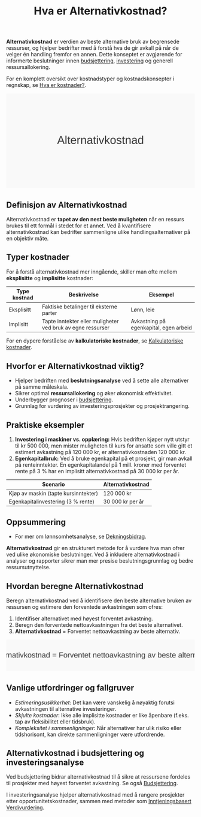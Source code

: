 ﻿---
title: "Hva er Alternativkostnad?"
seoTitle: "Hva er Alternativkostnad?"
meta_description: '**Alternativkostnad** er verdien av beste alternative bruk av begrensede ressurser, og hjelper bedrifter med å forstå hva de gir avkall på når de velger én...'
slug: alternativkostnad
type: blog
layout: pages/single
---

**Alternativkostnad** er verdien av beste alternative bruk av begrensede ressurser, og hjelper bedrifter med å forstå hva de gir avkall på når de velger én handling fremfor en annen. Dette konseptet er avgjørende for informerte beslutninger innen [budsjettering](/blogs/regnskap/hva-er-budsjettering "Hva er Budsjettering? Komplett Guide til Budsjettplanlegging"), [investering](/blogs/regnskap/hva-er-investere "Hva er å Investere? Komplett Guide til Investeringer i Regnskap") og generell ressursallokering.

For en komplett oversikt over kostnadstyper og kostnadskonsepter i regnskap, se [Hva er kostnader?](/blogs/regnskap/hva-er-kostnader "Hva er Kostnader i Regnskap? Komplett Guide til Kostnadstyper og Regnskapsføring").

![Illustrasjon som viser konseptet alternativkostnad](alternativkostnad-image.svg)

## Definisjon av Alternativkostnad

Alternativkostnad er **tapet av den nest beste muligheten** når en ressurs brukes til ett formål i stedet for et annet. Ved å kvantifisere alternativkostnad kan bedrifter sammenligne ulike handlingsalternativer på en objektiv måte.

## Typer kostnader

For å forstå alternativkostnad mer inngående, skiller man ofte mellom **eksplisitte** og **implisitte** kostnader:

| Type kostnad    | Beskrivelse                                        | Eksempel                                       |
| --------------- | -------------------------------------------------- | ---------------------------------------------- |
| Eksplisitt      | Faktiske betalinger til eksterne parter            | Lønn, leie                                     |
| Implisitt       | Tapte inntekter eller muligheter ved bruk av egne ressurser | Avkastning på egenkapital, egen arbeid |

For en dypere forståelse av **kalkulatoriske kostnader**, se [Kalkulatoriske kostnader](/blogs/regnskap/kalkulatoriske-kostnader "Hva er Kalkulatoriske kostnader? Guide til kalkulatoriske kostnader og Regnskapsanalyse").

## Hvorfor er Alternativkostnad viktig?

- Hjelper bedriften med **beslutningsanalyse** ved å sette alle alternativer på samme måleskala.
- Sikrer optimal **ressursallokering** og øker økonomisk effektivitet.
- Underbygger prognoser i [budsjettering](/blogs/regnskap/hva-er-budsjettering "Hva er Budsjettering? Komplett Guide til Budsjettplanlegging").
- Grunnlag for vurdering av investeringsprosjekter og prosjektrangering.

## Praktiske eksempler

1. **Investering i maskiner vs. opplæring:** Hvis bedriften kjøper nytt utstyr til kr 500 000, men mister muligheten til kurs for ansatte som ville gitt et estimert avkastning på 120 000 kr, er alternativkostnaden 120 000 kr.
2. **Egenkapitalbruk:** Ved å bruke egenkapital på et prosjekt, gir man avkall på renteinntekter. En egenkapitalandel på 1 mill. kroner med forventet rente på 3 % har en implisitt alternativkostnad på 30 000 kr per år.

| Scenario                                   | Alternativkostnad       |
| ------------------------------------------- | ----------------------- |
| Kjøp av maskin (tapte kursinntekter)        | 120 000 kr              |
| Egenkapitalinvestering (3 % rente)         | 30 000 kr per år        |

## Oppsummering

* For mer om lønnsomhetsanalyse, se [Dekningsbidrag](/blogs/regnskap/hva-er-dekningsbidrag "Hva er Dekningsbidrag? Komplett Guide til Beregning og Analyse").

**Alternativkostnad** gir en strukturert metode for å vurdere hva man ofrer ved ulike økonomiske beslutninger. Ved å inkludere alternativkostnad i analyser og rapporter sikrer man mer presise beslutningsgrunnlag og bedre ressursutnyttelse.

## Hvordan beregne Alternativkostnad

Beregn alternativkostnad ved å identifisere den beste alternative bruken av ressursen og estimere den forventede avkastningen som ofres:

1. Identifiser alternativet med høyest forventet avkastning.
2. Beregn den forventede nettoavkastningen fra det beste alternativet.
3. **Alternativkostnad** = Forventet nettoavkastning av beste alternativ.

![Formel for beregning av alternativkostnad](beregning-alternativkostnad.svg)

## Vanlige utfordringer og fallgruver

- *Estimeringsusikkerhet*: Det kan være vanskelig å nøyaktig forutsi avkastningen til alternative investeringer.
- *Skjulte kostnader*: Ikke alle implisitte kostnader er like åpenbare (f.eks. tap av fleksibilitet eller tidsbruk).
- *Kompleksitet i sammenligninger*: Når alternativer har ulik risiko eller tidshorisont, kan direkte sammenligninger være utfordrende.

## Alternativkostnad i budsjettering og investeringsanalyse

Ved budsjettering bidrar alternativkostnad til å sikre at ressursene fordeles til prosjekter med høyest forventet avkastning. Se også [Budsjettering](/blogs/regnskap/hva-er-budsjettering "Hva er Budsjettering? Komplett Guide til Budsjettplanlegging").

I investeringsanalyse hjelper alternativkostnad med å rangere prosjekter etter opportunitetskostnader, sammen med metoder som [Inntjeningsbasert Verdivurdering](/blogs/regnskap/hva-er-inntjeningsbasert-verdivurdering "Hva er Inntjeningsbasert Verdivurdering? Komplett Guide til Verdsettelsesmetoder").











